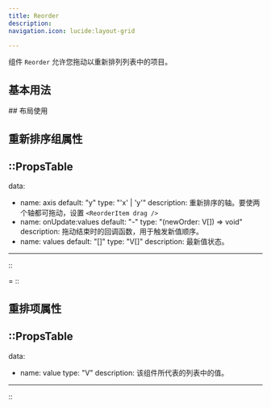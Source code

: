 ```yaml
---
title: Reorder
description:
navigation.icon: lucide:layout-grid

---
```


组件 `Reorder` 允许您拖动以重新排列列表中的项目。

## 基本用法
<ComponentPreview name="reorder" />
## 布局使用
<ComponentPreview name="reorder-layout" />

## 重新排序组属性



::PropsTable
---
data:
- name: axis
  default: "y"
  type: "'x' | 'y'"
  description: 重新排序的轴。要使两个轴都可拖动，设置 `<ReorderItem drag />`
- name: onUpdate:values
  default: "-"
  type: "(newOrder: V[]) => void"
  description:  拖动结束时的回调函数，用于触发新值顺序。
- name: values
  default: "[]"
  type: "V[]"
  description: 最新值状态。
---
::

=
::

## 重排项属性
::PropsTable
---
data:
- name: value
  type: "V"
  description: 该组件所代表的列表中的值。
---
::
